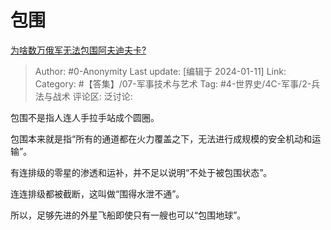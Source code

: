 # 包围
[为啥数万俄军无法包围阿夫迪夫卡?](https://www.zhihu.com/question/635080975/answer/3358075399)

> Author: #0-Anonymity
> Last update: [编辑于 2024-01-11]
> Link:
> Category: #【答集】/07-军事技术与艺术
> Tag: #4-世界史/4C-军事/2-兵法与战术 
> 评论区:
> 泛讨论:

包围不是指人连人手拉手站成个圆圈。

包围本来就是指“所有的通道都在火力覆盖之下，无法进行成规模的安全机动和运输”。

有连排级的零星的渗透和运补，并不足以说明“不处于被包围状态”。

连连排级都被截断，这叫做“围得水泄不通”。

所以，足够先进的外星飞船即使只有一艘也可以“包围地球”。
